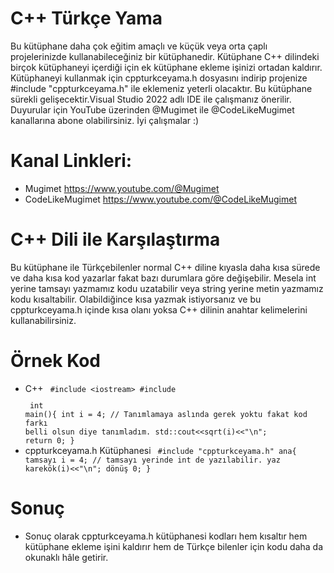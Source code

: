 # C++ Türkçe Yama
Bu kütüphane daha çok eğitim amaçlı ve küçük veya orta çaplı projelerinizde kullanabileceğiniz bir kütüphanedir. Kütüphane C++ dilindeki birçok kütüphaneyi içerdiği için ek kütüphane ekleme işinizi ortadan kaldırır. Kütüphaneyi kullanmak için cppturkceyama.h dosyasını indirip projenize #include "cppturkceyama.h" ile eklemeniz yeterli olacaktır. Bu kütüphane sürekli gelişecektir.Visual Studio 2022 adlı IDE ile çalışmanız önerilir. Duyurular için YouTube üzerinden @Mugimet ile @CodeLikeMugimet kanallarına abone olabilirsiniz. İyi çalışmalar :)
# Kanal Linkleri:
- Mugimet https://www.youtube.com/@Mugimet
- CodeLikeMugimet https://www.youtube.com/@CodeLikeMugimet
# C++ Dili ile Karşılaştırma
Bu kütüphane ile Türkçebilenler normal C++ diline kıyasla daha kısa sürede ve daha kısa kod yazarlar fakat bazı durumlara göre değişebilir. Mesela int yerine tamsayı yazmamız kodu uzatabilir veya string yerine metin yazmamız kodu kısaltabilir. Olabildiğince kısa yazmak istiyorsanız ve bu cppturkceyama.h içinde kısa olanı yoksa C++ dilinin anahtar kelimelerini kullanabilirsiniz.
# Örnek Kod
- C++
  <code>
  #include \<iostream\>
  #include <p><cmath></p>
  int main(){
  int i = 4; // Tanımlamaya aslında gerek yoktu fakat kod farkı belli olsun diye tanımladım.
  std::cout<<sqrt(i)<<"\n";
  return 0;
  }
  </code>
- cppturkceyama.h Kütüphanesi
  <code>
  #include "cppturkceyama.h"
  ana{
  tamsayı i = 4; // tamsayı yerinde int de yazılabilir.
  yaz karekök(i)<<"\n";
  dönüş 0;
  }
  </code>
# Sonuç
- Sonuç olarak cppturkceyama.h kütüphanesi kodları hem kısaltır hem kütüphane ekleme işini kaldırır hem de Türkçe bilenler için kodu daha da okunaklı hâle getirir.
